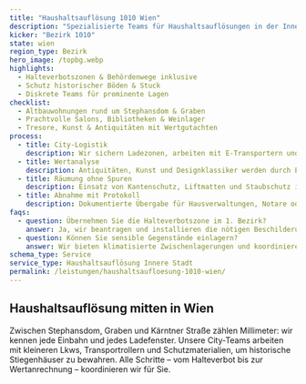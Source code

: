 ```yaml
---
title: "Haushaltsauflösung 1010 Wien"
description: "Spezialisierte Teams für Haushaltsauflösungen in der Inneren Stadt – inklusive Halteverbotszone und Wertausgleich."
kicker: "Bezirk 1010"
state: wien
region_type: Bezirk
hero_image: /topbg.webp
highlights:
  - Halteverbotszonen & Behördenwege inklusive
  - Schutz historischer Böden & Stuck
  - Diskrete Teams für prominente Lagen
checklist:
  - Altbauwohnungen rund um Stephansdom & Graben
  - Prachtvolle Salons, Bibliotheken & Weinlager
  - Tresore, Kunst & Antiquitäten mit Wertgutachten
process:
  - title: City-Logistik
    description: Wir sichern Ladezonen, arbeiten mit E-Transportern und koordinieren uns mit der Stadt Wien.
  - title: Wertanalyse
    description: Antiquitäten, Kunst und Designklassiker werden durch Expert:innen bewertet.
  - title: Räumung ohne Spuren
    description: Einsatz von Kantenschutz, Liftmatten und Staubschutz in allen Stiegenhäusern.
  - title: Abnahme mit Protokoll
    description: Dokumentierte Übergabe für Hausverwaltungen, Notare oder neue Eigentümer:innen.
faqs:
  - question: Übernehmen Sie die Halteverbotszone im 1. Bezirk?
    answer: Ja, wir beantragen und installieren die nötigen Beschilderungen inkl. Magistratsgebühren.
  - question: Können Sie sensible Gegenstände einlagern?
    answer: Wir bieten klimatisierte Zwischenlagerungen und koordinieren Auktionen für hochwertige Stücke.
schema_type: Service
service_type: Haushaltsauflösung Innere Stadt
permalink: /leistungen/haushaltsaufloesung-1010-wien/
---
```

## Haushaltsauflösung mitten in Wien

Zwischen Stephansdom, Graben und Kärntner Straße zählen Millimeter: wir kennen jede Einbahn und jedes Ladefenster. Unsere City-Teams arbeiten mit kleineren Lkws, Transportrollern und Schutzmaterialien, um historische Stiegenhäuser zu bewahren. Alle Schritte – vom Halteverbot bis zur Wertanrechnung – koordinieren wir für Sie.

